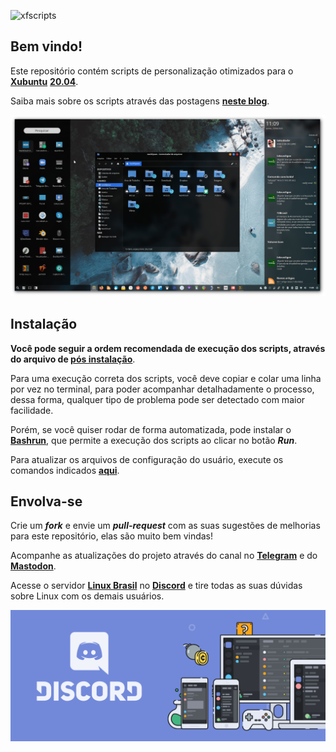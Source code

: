 ![xfscripts](images/xfscripts-banner.png)

## Bem vindo!

Este repositório contém scripts de personalização otimizados para o [**Xubuntu**](https://xubuntu.org) [**20.04**](https://xubuntu.org/release/20-04/).

Saiba mais sobre os scripts através das postagens [**neste blog**](https://blog.rauldipeas.tk/xfscripts).

![xfscripts](images/xfscripts.png)

## Instalação

**Você pode seguir a ordem recomendada de execução dos scripts, através do arquivo de [pós instalação](postinst.md)**.

Para uma execução correta dos scripts, você deve copiar e colar uma linha por vez no terminal, para poder acompanhar detalhadamente o processo, dessa forma, qualquer tipo de problema pode ser detectado com maior facilidade.

Porém, se você quiser rodar de forma automatizada, pode instalar o [**Bashrun**](bashrun.md), que permite a execução dos scripts ao clicar no botão _**Run**_.

Para atualizar os arquivos de configuração do usuário, execute os comandos indicados [**aqui**](scripts/update-settings.md).

## Envolva-se

Crie um _**fork**_ e envie um _**pull-request**_ com as suas sugestões de melhorias para este repositório, elas são muito bem vindas!

Acompanhe as atualizações do projeto através do canal no [**Telegram**](https://t.me/s/xfscripts) e do [**Mastodon**](https://mastodon.social/@raul_dipeas).

Acesse o servidor [**Linux Brasil**](https://discord.gg/bEVNHfg) no [**Discord**](https://discord.gg/bEVNHfg) e tire todas as suas dúvidas sobre Linux com os demais usuários.

[![discord](images/discord-banner.png)](https://discord.gg/bEVNHfg)